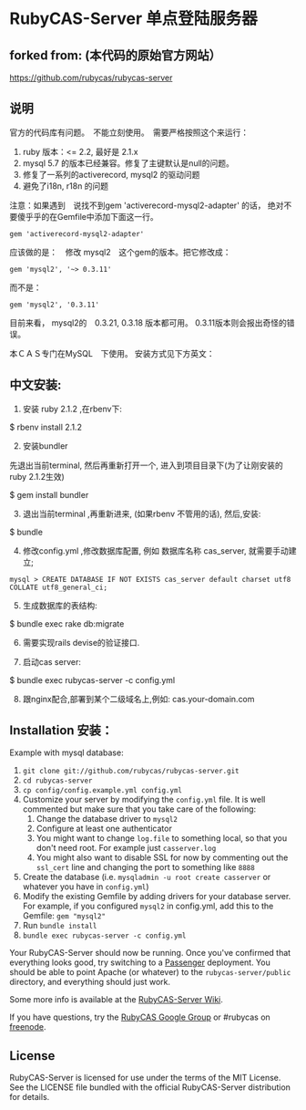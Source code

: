 # RubyCAS-Server  单点登陆服务器

## forked from: (本代码的原始官方网站）

https://github.com/rubycas/rubycas-server

## 说明

官方的代码库有问题。　不能立刻使用。　需要严格按照这个来运行：

1. ruby 版本：<= 2.2, 最好是 2.1.x
2. mysql 5.7 的版本已经兼容。修复了主键默认是null的问题。
3. 修复了一系列的activerecord, mysql2 的驱动问题
4. 避免了i18n, r18n 的问题



注意：如果遇到　说找不到gem 'activerecord-mysql2-adapter' 的话，
绝对不要傻乎乎的在Gemfile中添加下面这一行。
```
gem 'activerecord-mysql2-adapter'
```

应该做的是：　修改 mysql2　这个gem的版本。把它修改成：

```
gem 'mysql2', '~> 0.3.11'
```

而不是：

```
gem 'mysql2', '0.3.11'
```

目前来看， mysql2的　0.3.21,  0.3.18 版本都可用。  0.3.11版本则会报出奇怪的错误。

本ＣＡＳ专门在MySQL　下使用。 安装方式见下方英文：

## 中文安装:

1. 安装 ruby 2.1.2  ,在rbenv下:

$ rbenv install 2.1.2

2. 安装bundler

先退出当前terminal, 然后再重新打开一个, 进入到项目目录下(为了让刚安装的ruby 2.1.2生效)

$ gem install bundler

3. 退出当前terminal ,再重新进来, (如果rbenv 不管用的话), 然后,安装:

$ bundle


4. 修改config.yml ,修改数据库配置, 例如 数据库名称 cas_server, 就需要手动建立;

```
mysql > CREATE DATABASE IF NOT EXISTS cas_server default charset utf8 COLLATE utf8_general_ci;
```

5. 生成数据库的表结构:

$ bundle exec rake db:migrate

6. 需要实现rails devise的验证接口.

7. 启动cas server:

$ bundle exec rubycas-server -c config.yml

8. 跟nginx配合,部署到某个二级域名上,例如: cas.your-domain.com

## Installation 安装：

Example with mysql database:

1. `git clone git://github.com/rubycas/rubycas-server.git`
2. `cd rubycas-server`
3. `cp config/config.example.yml config.yml`
4. Customize your server by modifying the `config.yml` file. It is well commented but make sure that you take care of the following:
    1. Change the database driver to `mysql2`
    2. Configure at least one authenticator
    3. You might want to change `log.file` to something local, so that you don't need root. For example just `casserver.log`
    4. You might also want to disable SSL for now by commenting out the `ssl_cert` line and changing the port to something like `8888`
5. Create the database (i.e. `mysqladmin -u root create casserver` or whatever you have in `config.yml`)
6. Modify the existing Gemfile by adding drivers for your database server. For example, if you configured `mysql2` in config.yml, add this to the Gemfile: `gem "mysql2"`
7. Run `bundle install`
8. `bundle exec rubycas-server -c config.yml`

Your RubyCAS-Server should now be running. Once you've confirmed that everything looks good, try switching to a [Passenger](http://www.modrails.com/) deployment. You should be able to point Apache (or whatever) to the `rubycas-server/public` directory, and everything should just work.

Some more info is available at the [RubyCAS-Server Wiki](https://github.com/rubycas/rubycas-server/wiki).

If you have questions, try the [RubyCAS Google Group](https://groups.google.com/forum/?fromgroups#!forum/rubycas-server) or #rubycas on [freenode](http://freenode.net).

## License

RubyCAS-Server is licensed for use under the terms of the MIT License.
See the LICENSE file bundled with the official RubyCAS-Server distribution for details.
